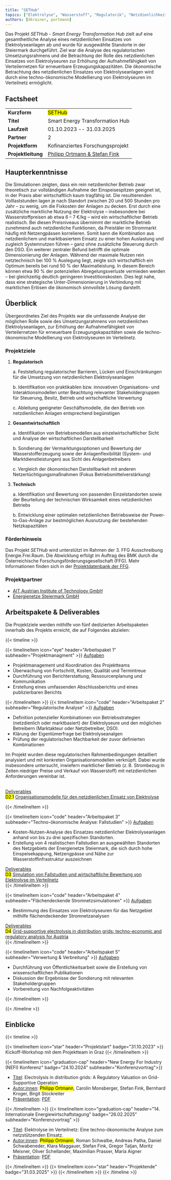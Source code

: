 ```yaml
---
title: "SETHub"
topics: ["Elektrolyse", "Wasserstoff", "Regulatorik", "Netzdienlichkeit", "Verteilnetz"]
authors: [dkrainer, portmann]
---
```


Das Projekt _SETHub - Smart Energy Transformation Hub_ zielt auf eine gesamtheitliche Analyse eines netzdienlichen Einsatzes von Elektrolyseanlagen ab und wurde für ausgewählte Standorte in der Steiermark durchgeführt. Ziel war die Analyse des regulatorischen Umsetzungsrahmens und die Betrachtung der Rolle des netzdienlichen Einsatzes von Elektrolyseuren zur Erhöhung der Aufnahmefähigkeit von Verteilernetzen für erneuerbare Erzeugungskapazitäten. Die ökonomische Betrachtung des netzdienlichen Einsatzes von Elektrolyseanlagen wird durch eine techno-ökonomische Modellierung von Elektrolyseuren im Verteilnetz ermöglicht. 
<!--more-->


## Factsheet

|   |   |
|---|---|
| **Kurzform** | <mark>SETHub</mark> |
| **Titel** | Smart Energy Transformation Hub |
| **Laufzeit** | 01.10.2023 -- 31.03.2025 |
| **Partner** | 2 |
| **Projektform** | Kofinanziertes Forschungsprojekt |
| **Projektleitung** | [Philipp Ortmann & Stefan Fink](mailto:philipp.ortmann@ait.ac.at) |

## Haupterkenntnisse

Die Simulationen zeigten, dass ein rein netzdienlicher Betrieb zwar theoretisch zur vollständigen Aufnahme der Einspeisespitzen geeignet ist, in der Praxis aber wirtschaftlich kaum tragfähig ist. Die resultierenden Volllaststunden lagen je nach Standort zwischen 20 und 500 Stunden pro Jahr – zu wenig, um die Fixkosten der Anlagen zu decken. Erst durch eine zusätzliche marktliche Nutzung der Elektrolyse – insbesondere bei Wasserstoffpreisen ab etwa 6&nbsp;–&nbsp;7&nbsp;€/kg – wird ein wirtschaftlicher Betrieb realistisch. Bei diesen Preisniveaus übernimmt der marktliche Betrieb zunehmend auch netzdienliche Funktionen, da Preistäler im Strommarkt häufig mit Netzengpässen korrelieren. Somit kann die Kombination aus netzdienlichem und marktbasiertem Einsatz zu einer hohen Auslastung und zugleich Systemnutzen führen – ganz ohne zusätzliche Steuerung durch den DSO.
Ein weiterer zentraler Befund betrifft die optimale Dimensionierung der Anlagen. Während der maximale Nutzen rein netztechnisch bei 100&nbsp;% Auslegung liegt, zeigte sich wirtschaftlich ein Optimum bereits bei rund 50&nbsp;% der Maximalleistung. In diesem Bereich können etwa 90&nbsp;% der potenziellen Abregelungsverluste vermieden werden – bei gleichzeitig deutlich geringeren Investitionskosten. Dies legt nahe, dass eine strategische Unter-Dimensionierung in Verbindung mit marktlichen Erlösen die ökonomisch sinnvollste Lösung darstellt.


## Überblick

Übergeordnetes Ziel des Projekts war die umfassende Analyse der möglichen Rolle sowie des Umsetzungsrahmens von netzdienlichen Elektrolyseanlagen, zur Erhöhung der Aufnahmefähigkeit von Verteilernetzen für erneuerbare Erzeugungskapazitäten sowie die techno-ökonomische Modellierung von Elektrolyseuren im Verteilnetz. 

### Projektziele

1. **Regulatorisch**

    a. Feststellung regulatorischer Barrieren, Lücken und Einschränkungen für die Umsetzung von netzdienlichen Elektrolyseanlagen
    
    b. Identifikation von praktikablen bzw. innovativen Organisations- und Interaktionsmodellen unter Beachtung relevanter Stakeholdergruppen für Steuerung, Besitz, Betrieb und wirtschaftliche Verwertung

    c. Ableitung geeigneter Geschäftsmodelle, die den Betrieb von netzdienlichen Anlagen entsprechend begünstigen

2. **Gesamtwirtschaftlich**

    a. Identifikation von Betriebsmodellen aus einzelwirtschaftlicher Sicht und Analyse der wirtschaftlichen Darstellbarkeit

    b. Sondierung der Vermarktungsoptionen und Bewertung der Wasserstofferzeugung sowie der Anlagenflexibilität (System- und Marktdienstleistungen) aus Sicht des Anlagenbetreibers

    c. Vergleich der ökonomischen Darstellbarkeit mit anderen Netzertüchtigungsmaßnahmen (Fokus Betriebsmittelverstärkung)

3. **Technisch**

    a. Identifikation und Bewertung von passenden Einzelstandorten sowie der Beurteilung der technischen Wirksamkeit eines netzdienlichen Betriebs

    b. Entwicklung einer optimalen netzdienlichen Betriebsweise der Power-to-Gas-Anlage zur bestmöglichen Ausnutzung der bestehenden Netzkapazitäten

 ### Förderhinweis
 Das Projekt _SETHub_ wird unterstützt im Rahmen der 3. FFG Ausschreibung Energie.Frei.Raum. Die Abwicklung erfolgt im Auftrag des BMK durch die Österreichische Forschungsförderungsgesellschaft (FFG). Mehr Informationen finden sich in der [Projektdatenbank der FFG](https://projekte.ffg.at/projekt/4805446).

 ### Projektpartner
- [AIT Austrian Institute of Technology GmbH](https://www.ait.ac.at/ueber-das-ait/center/center-for-energy)
- [Energienetze Steiermark GmbH](https://www.e-netze.at/)

## Arbeitspakete & Deliverables

Die Projektziele werden mithilfe von fünf dedizierten Arbeitspaketen innerhalb des Projekts erreicht, die auf Folgendes abzielen:

{{< timeline >}}

<!-- =============================================================================================================== -->
{{< timelineItem icon="eye" header="Arbeitspaket 1"  subheader="Projektmanagment" >}}
<u>Aufgaben</u><br>
<ul>
  <li>Projektmanagement und Koordination des Projektteams</li>
  <li>Überwachung von Fortschritt, Kosten, Qualität und Termintreue</li>
  <li>Durchführung von Berichterstattung, Ressourcenplanung und Kommunikation</li>
  <li>Erstellung eines umfassenden Abschlussberichts und eines publizierbaren Berichts</li>
</ul>
{{< /timelineItem >}}
<!-- =============================================================================================================== -->
{{< timelineItem icon="code" header="Arbeitspaket 2" subheader="Regulatorische Analyse" >}}
<u>Aufgaben</u><br>
<ul>
  <li> Definition potenzieller Kombinationen von Betriebsstrategien (netzdienlich oder marktbasiert) der Elektrolyseure und den möglichen Betreibern (Marktakteur oder Netzbetreiber, DSO).</li>
  <li>Klärung der Eigentümerfrage bei Elektrolyseanalgen</li>
  <li>Prüfung der regulatorischen Machbarkeit der zuvor definierten Kombinationen</li>
</ul>
Im Projekt wurden diese regulatorischen Rahmenbedingungen detailliert analysiert und mit konkreten Organisationsmodellen verknüpft. Dabei wurde insbesondere untersucht, inwiefern marktlicher Betrieb (z. B. Strombezug in Zeiten niedriger Preise und Verkauf von Wasserstoff) mit netzdienlichen Anforderungen vereinbar ist.<br><br >

<u>Deliverables</u><br>
<mark>D2.1</mark> <a href="assets/SEHub_D2_Organisationsmodelle-RegulatorischerRahmen_v100.pdf">Organisationsmodelle für den netzdienlichen 
Einsatz von Elektrolyse</a><br>

{{< /timelineItem >}}
<!-- =============================================================================================================== -->
{{< timelineItem icon="code" header="Arbeitspaket 3" subheader="Techno-ökonomische Analyse: Fallstudien" >}}
<u>Aufgaben</u><br>
<ul>
  <li>Kosten-Nutzen-Analyse des Einsatzes netzdienlicher Elektrolyseanlagen anhand von bis zu drei spezifischen Standorten. </li>
  <li>Erstellung von 4 realistischen Fallstudien an ausgewählten Standorten des Netzgebiets der Energienetze Steiermark, die sich durch hohe Einspeisekappung, Netzengpässe und Nähe zur Wasserstoffinfrastruktur auszeichnen </li>
</ul>

<u>Deliverables</u><br>
<mark>D3</mark> <a href="assets/SETHub_D3_Fallstudien_v100.pdf">Simulation von Fallstudien und 
wirtschaftliche Bewertung von Elektrolyse im Verteilnetz</a><br>
{{< /timelineItem >}}
<!-- =============================================================================================================== -->
{{< timelineItem icon="code" header="Arbeitspaket 4" subheader="Flächendeckende Stromnetzsimulationen" >}}
<u>Aufgaben</u><br>
<ul>
  <li>Bestimmung des Einsatzes von Elektrolyseuren für das Netzgebiet mithilfe flächendeckender Stromnetzanalysen </li>
</ul>

<u>Deliverables</u><br>
<mark>D4</mark> <a href="assets/SETHub_D4_ElectrolysisInDistributionGrids.pdf">Grid-supportive electrolysis in distribution grids:
techno-economic and regulatory analysis for Austria</a><br>
{{< /timelineItem >}}
<!-- =============================================================================================================== -->
{{< timelineItem icon="code" header="Arbeitspaket 5" subheader="Verwertung & Verbreitung" >}}
<u>Aufgaben</u><br>
<ul>
  <li>Durchführung von Öffentlichkeitsarbeit sowie die Erstellung von wissenschaftlichen Publikationen </li>
    <li>Diskussion der Ergebnisse der Sondierung mit relevanten Stakeholdergruppen </li>
    <li>Vorbereitung von Nachfolgeaktivitäten </li>
</ul>

{{< /timelineItem >}}
<!-- =============================================================================================================== -->

{{< /timeline >}}

## Einblicke

{{< timeline >}}

<!-- =============================================================================================================== -->
{{< timelineItem icon="star" header="Projektstart" badge="31.10.2023" >}}
Kickoff-Workshop mit dem Projektteam in Graz
{{< /timelineItem >}}
<!-- =============================================================================================================== -->
{{< timelineItem icon="graduation-cap" header="New Energy For Industry (NEFI) Konferenz" badge="24.10.2024" subheader="Konferenzvortrag">}}
<ul>
  <li><u>Titel</u>: Electrolysis in distribution grids: A Regulatory Valuation on Grid-Supportive Operation
</li>
  <li><u>Autor:innen</u>: <mark>Philipp Ortmann</mark>, Carolin Monsberger, Stefan Fink,  Bernhard Kroger,  Birgit Stockreiter</li>
  <li><u>Präsentation</u>: <a href="assets/NEFI24_Ortmann_ElectrolysisInDistributionGrids_v100.pdf" target="_blank">PDF</a></li>
</ul>
{{< /timelineItem >}}
<!-- =============================================================================================================== -->
{{< timelineItem icon="graduation-cap" header="14. Internationale Energiewirtschaftstagung" badge="26.02.2025" subheader="Konferenzvortrag" >}}
<ul>
  <li><u>Titel</u>: Elektrolyse im Verteilnetz: Eine techno-ökonomische Analyse zum netzstützenden Einsatz.</li>
  <li><u>Autor:innen</u>: <mark>Philipp Ortmann</mark>, Roman Schwalbe, Andreas Patha, Daniel Schwabeneder, Klara Maggauer,
Stefan Fink, Gregor Taljan, Moritz Meixner, Oliver Schellander, Maximilian Prasser, Maria Aigner</li>
  <li><u>Präsentation</u>: <a href="assets/SETHuB_IEWT_v100.pdf" target="_blank">PDF</a></li>
</ul>
{{< /timelineItem >}}
<!-- =============================================================================================================== -->
{{< timelineItem icon="star" header="Projektende" badge="31.03.2025" >}}
{{< /timelineItem >}}
{{< /timeline >}}
